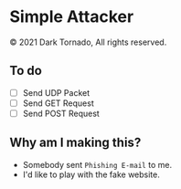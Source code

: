 # Simple Attacker

© 2021 Dark Tornado, All rights reserved.

## To do
* [ ] Send UDP Packet
* [ ] Send GET Request
* [ ] Send POST Request

## Why am I making this?
* Somebody sent `Phishing E-mail` to me.
* I'd like to play with the fake website.